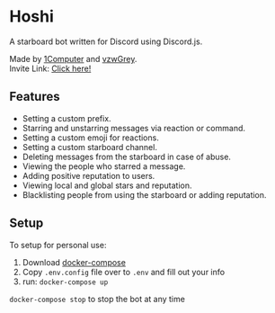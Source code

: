 # Hoshi

A starboard bot written for Discord using Discord.js.

Made by [1Computer](https://github.com/1computer1) and [vzwGrey](https://github.com/vzwGrey).  
Invite Link: [Click here!](https://discordapp.com/oauth2/authorize?permissions=93184&scope=bot&client_id=341715769035456515)

## Features

- Setting a custom prefix.
- Starring and unstarring messages via reaction or command.
- Setting a custom emoji for reactions.
- Setting a custom starboard channel.
- Deleting messages from the starboard in case of abuse.
- Viewing the people who starred a message.
- Adding positive reputation to users.
- Viewing local and global stars and reputation.
- Blacklisting people from using the starboard or adding reputation.

## Setup

To setup for personal use:

1. Download [docker-compose](https://docs.docker.com/compose/install/)
2. Copy `.env.config` file over to `.env` and fill out your info
3. run: `docker-compose up`

`docker-compose stop` to stop the bot at any time
